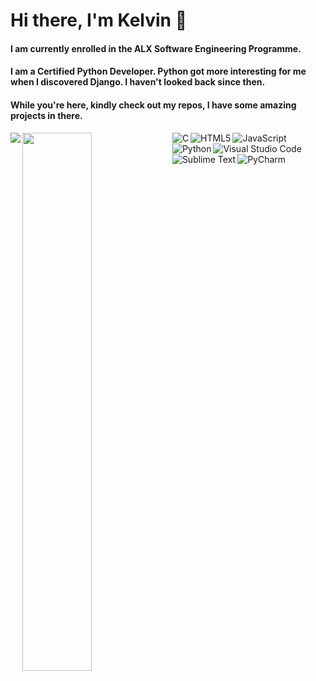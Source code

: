 # Hi there, I'm Kelvin 👋

#### I am currently enrolled in the ALX Software Engineering Programme.

#### I am a Certified Python Developer. Python got more interesting for me when I discovered Django. I haven't looked back since then.

#### While you're here, kindly check out my repos, I have some amazing projects in there.

<img align="left" src="https://github-readme-stats.vercel.app/api?username=Avwerosuo25&show_icons=true&theme=radical" />

<img align="left" width="47%" src="https://github-readme-stats.vercel.app/api/top-langs/?username=Avwerosuo25&layout=compact" />

<img align="left" alt="C" src="https://img.shields.io/badge/c-%2300599C.svg?style=for-the-badge&logo=c&logoColor=white" />

<img align="left" alt="HTML5" src="https://img.shields.io/badge/html5-%23E34F26.svg?style=for-the-badge&logo=html5&logoColor=white" />

<img align="left" alt="JavaScript" src="https://img.shields.io/badge/javascript-%23323330.svg?style=for-the-badge&logo=javascript&logoColor=%23F7DF1E" />

<img align="left" alt="Python" src="https://img.shields.io/badge/python-3670A0?style=for-the-badge&logo=python&logoColor=ffdd54" /> 

<img align="left" alt="Visual Studio Code" src="https://img.shields.io/badge/Visual%20Studio%20Code-0078d7.svg?style=for-the-badge&logo=visual-studio-code&logoColor=white" />

<img align="left" alt="Sublime Text" src="https://img.shields.io/badge/sublime_text-%23575757.svg?style=for-the-badge&logo=sublime-text&logoColor=important" />

<img align="left" alt="PyCharm" src="https://img.shields.io/badge/pycharm-143?style=for-the-badge&logo=pycharm&logoColor=black&color=black&labelColor=green" />

